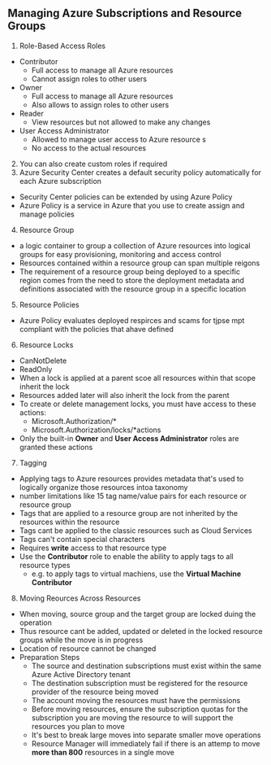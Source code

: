 ## Managing Azure Subscriptions and Resource Groups
1. Role-Based Access Roles
  - Contributor
    - Full access to manage all Azure resources
    - Cannot assign roles to other users
  - Owner
    - Full access to manage all Azure resources
    - Also allows to assign roles to other users
  - Reader
    - View resources but not allowed to make any changes
  - User Access Administrator
    - Allowed to manage user access to Azure resource s
    - No access to the actual resources
2. You can also create custom roles if required
3. Azure Security Center creates a default security policy automatically for each Azure subscription
  - Security Center policies can be extended by using Azure Policy
  - Azure Policy is a service in Azure that you use to create assign and manage policies

4. Resource Group
  - a logic container to group a collection of Azure resources into logical groups for easy provisioning, monitoring and access control
  - Resources contained within a resource group can span multiple reigons
  - The requirement of a resource group being deployed to a specific region comes from the need to store the deployment metadata and definitions associated with the resource group in a specific location
5. Resource Policies
  - Azure Policy evaluates deployed respirces and scams for tjpse mpt compliant with the policies that ahave defined
6. Resource Locks
  - CanNotDelete
  - ReadOnly
  - When a lock is applied at a parent scoe all resources within that scope inherit the lock
  - Resources added later will also inherit the lock from the parent
  - To create or delete management locks, you must have access to these actions:
     - Microsoft.Authorization/*
     - Microsoft.Authorization/locks/*actions
  - Only the built-in __Owner__ and __User Access Administrator__ roles are granted these actions

7. Tagging
  - Applying tags to Azure resources provides metadata that's used to logically organize those resources intoa taxonomy
  - number limitations like 15 tag name/value pairs for each resource or resource group
  - Tags that are applied to a resource group are not inherited by the resources within the resource
  - Tags cant be applied to the classic resources such as Cloud Services
  - Tags can't contain special characters
  - Requires __write__ access to that resource type
  - Use the __Contributor__ role to enable the ability to apply tags to all resource types
    - e.g. to apply tags to virtual machiens, use the __Virtual Machine Contributor__
8. Moving Reources Across Resources
  - When moving, source group and the target group are locked duing the operation
  - Thus resource cant be added, updated or deleted in the locked resource groups while the move is in progress
  - Location of resource cannot be changed
  - Preparation Steps
    - The source and destination subscriptions must exist within the same Azure Active Directory tenant
    - The destination subscription must be registered for the resource provider of the resource being moved
    - The account moving the resources must have the permissions
    - Before moving resources, ensure the subscription quotas for the subscription you are moving the resource to will support the resources you plan to move
    - It's best to break large moves into separate smaller move operations
    - Resource Manager will immediately fail if there is an attemp to move __more than 800__ resources in a single move